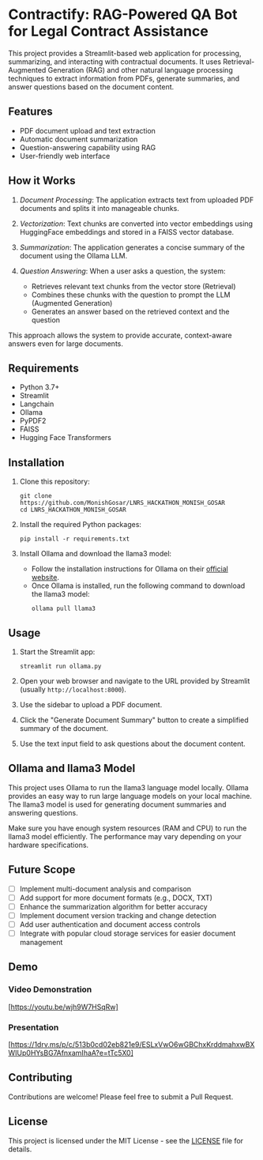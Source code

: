 # Contractify: RAG-Powered QA Bot for Legal Contract Assistance

This project provides a Streamlit-based web application for processing, summarizing, and interacting with contractual documents. It uses Retrieval-Augmented Generation (RAG) and other natural language processing techniques to extract information from PDFs, generate summaries, and answer questions based on the document content.

## Features

- PDF document upload and text extraction
- Automatic document summarization
- Question-answering capability using RAG
- User-friendly web interface

## How it Works

1. *Document Processing*: The application extracts text from uploaded PDF documents and splits it into manageable chunks.

2. *Vectorization*: Text chunks are converted into vector embeddings using HuggingFace embeddings and stored in a FAISS vector database.

3. *Summarization*: The application generates a concise summary of the document using the Ollama LLM.

4. *Question Answering*: When a user asks a question, the system:
   - Retrieves relevant text chunks from the vector store (Retrieval)
   - Combines these chunks with the question to prompt the LLM (Augmented Generation)
   - Generates an answer based on the retrieved context and the question

This approach allows the system to provide accurate, context-aware answers even for large documents.


## Requirements

- Python 3.7+
- Streamlit
- Langchain
- Ollama
- PyPDF2
- FAISS
- Hugging Face Transformers

## Installation

1. Clone this repository:
   ```
   git clone https://github.com/MonishGosar/LNRS_HACKATHON_MONISH_GOSAR
   cd LNRS_HACKATHON_MONISH_GOSAR
   ```

2. Install the required Python packages:
   ```
   pip install -r requirements.txt
   ```

3. Install Ollama and download the llama3 model:
   - Follow the installation instructions for Ollama on their [official website](https://ollama.ai/).
   - Once Ollama is installed, run the following command to download the llama3 model:
     ```
     ollama pull llama3
     ```

## Usage

1. Start the Streamlit app:
   ```
   streamlit run ollama.py
   ```

2. Open your web browser and navigate to the URL provided by Streamlit (usually `http://localhost:8000`).

3. Use the sidebar to upload a PDF document.

4. Click the "Generate Document Summary" button to create a simplified summary of the document.

5. Use the text input field to ask questions about the document content.

## Ollama and llama3 Model

This project uses Ollama to run the llama3 language model locally. Ollama provides an easy way to run large language models on your local machine. The llama3 model is used for generating document summaries and answering questions.

Make sure you have enough system resources (RAM and CPU) to run the llama3 model efficiently. The performance may vary depending on your hardware specifications.

## Future Scope

- [ ] Implement multi-document analysis and comparison
- [ ] Add support for more document formats (e.g., DOCX, TXT)
- [ ] Enhance the summarization algorithm for better accuracy
- [ ] Implement document version tracking and change detection
- [ ] Add user authentication and document access controls
- [ ] Integrate with popular cloud storage services for easier document management

## Demo

### Video Demonstration
[https://youtu.be/wjh9W7HSqRw]

### Presentation
[https://1drv.ms/p/c/513b0cd02eb821e9/ESLxVwO6wGBChxKrddmahxwBXWIUp0HYsBG7AfnxamIhaA?e=tTc5X0]

## Contributing
Contributions are welcome! Please feel free to submit a Pull Request.

## License
This project is licensed under the MIT License - see the [LICENSE](LICENSE) file for details.
